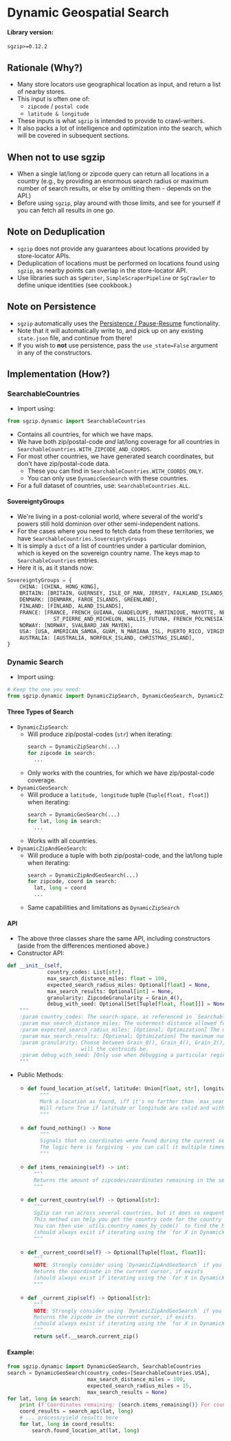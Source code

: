 # Dynamic Geospatial Search

#### Library version:

```
sgzip>=0.12.2
```

## Rationale (Why?)

- Many store locators use geographical location as input, and return a list of nearby stores.
- This input is often one of:
  - `zipcode` / `postal code`
  - `latitude & longitude`
- These inputs is what `sgzip` is intended to provide to crawl-writers.
- It also packs a lot of intelligence and optimization into the search, which will be covered in subsequent sections.

## When not to use sgzip

- When a single lat/long or zipcode query can return all locations in a country
  (e.g., by providing an enormous search radius or maximum number of search results, or else by omitting them - depends on the API.)
- Before using `sgzip`, play around with those limits, and see for yourself if you can fetch all results in one go.

## Note on Deduplication

- `sgzip` does not provide any guarantees about locations provided by store-locator APIs.
- Deduplication of locations must be performed on locations found using `sgzip`, as nearby points can overlap in the store-locator API.
- Use libraries such as `SgWriter`, `SimpleScraperPipeline` or `SgCrawler` to define unique identities (see cookbook.)

## Note on Persistence

- `sgzip` automatically uses the [Persistence / Pause-Resume](./pause_resume.md) functionality.
- Note that it will automatically write to, and pick up on any existing `state.json` file, and continue from there!
- If you wish to __not__ use persistence, pass the `use_state=False` argument in any of the constructors.

## Implementation (How?)

### SearchableCountries

- Import using:

```python
from sgzip.dynamic import SearchableCountries
```

- Contains all countries, for which we have maps.
- We have both zip/postal-code _and_ lat/long coverage for all countries in `SearchableCountries.WITH_ZIPCODE_AND_COORDS`.
- For most other countries, we have generated search coordinates, but don't have zip/postal-code data.
  - These you can find in `SearchableCountries.WITH_COORDS_ONLY`.
  - You can only use `DynamicGeoSearch` with these countries.
- For a full dataset of countries, use: `SearchableCountries.ALL`.

#### SovereigntyGroups

- We're living in a post-colonial world, where several of the world's powers still hold dominion over other semi-independent nations.
- For the cases where you need to fetch data from these territories, we have `SearchableCountries.SovereigntyGroups`
- It is simply a `dict` of a list of countries under a particular dominion, which is keyed on the sovereign country name. The keys map to `SearchableCountries` entries.
- Here it is, as it stands now:
```python
SovereigntyGroups = {
    CHINA: [CHINA, HONG_KONG],
    BRITAIN: [BRITAIN, GUERNSEY, ISLE_OF_MAN, JERSEY, FALKLAND_ISLANDS_MALVINAS, GIBRALTAR],
    DENMARK: [DENMARK, FAROE_ISLANDS, GREENLAND],
    FINLAND: [FINLAND, ALAND_ISLANDS],
    FRANCE: [FRANCE, FRENCH_GUIANA, GUADELOUPE, MARTINIQUE, MAYOTTE, NEW_CALEDONIA, REUNION,
               ST_PIERRE_AND_MICHELON, WALLIS_FUTUNA, FRENCH_POLYNESIA],
    NORWAY: [NORWAY, SVALBARD_JAN_MAYEN],
    USA: [USA, AMERICAN_SAMOA, GUAM, N_MARIANA_ISL, PUERTO_RICO, VIRGIN_ISLANDS],
    AUSTRALIA: [AUSTRALIA, NORFOLK_ISLAND, CHRISTMAS_ISLAND],
}
```

### Dynamic Search

- Import using:

```python
# Keep the one you need:
from sgzip.dynamic import DynamicZipSearch, DynamicGeoSearch, DynamicZipAndGeoSearch
```

#### Three Types of Search

- `DynamicZipSearch`:
  - Will produce zip/postal-codes (`str`) when iterating:
    ```python
    search = DynamicZipSearch(...)
    for zipcode in search:
      ...
    ```
  - Only works with the countries, for which we have zip/postal-code coverage.
- `DynamicGeoSearch`:
  - Will produce a `latitude, longitude` tuple (`Tuple[float, float]`) when iterating:
    ```python
    search = DynamicGeoSearch(...)
    for lat, long in search:
      ...
    ```
  - Works with all countries.
- `DynamicZipAndGeoSearch`:
  - Will produce a tuple with both zip/postal-code, and the lat/long tuple when iterating:
    ```python
    search = DynamicZipAndGeoSearch(...)
    for zipcode, coord in search:
      lat, long = coord
      ...
    ```
  - Same capabilities and limitations as `DynamicZipSearch`

#### API

- The above three classes share the same API, including constructors (aside from the differences mentioned above.)
- Constructor API:

```python
def __init__(self,
             country_codes: List[str],
             max_search_distance_miles: float = 100,
             expected_search_radius_miles: Optional[float] = None,
             max_search_results: Optional[int] = None,
             granularity: ZipcodeGranularity = Grain_4(),
             debug_with_seed: Optional[Set[Tuple[float, float]]] = None):
    """
    :param country_codes: The search-space, as referenced in `SearchableCountries`.
    :param max_search_distance_miles: The outermost distance allowed for
    :param expected_search_radius_miles: [Optional; Optimization] The maximum radius we expect the search API to cover in a single query.
    :param max_search_results: [Optional; Optimization] The maximum number or results the search API will return in a single query.
    :param granularity: Choose between Grain_8(), Grain_4(), Grain_2(), Grain_1_KM() to control how many, and how close together
                        will the centroids be.
    :param debug_with_seed: [Only use when debugging a particular region] If present, filters out all other coordinates/zipcodes.
    """
```

- Public Methods:
  - ```python
    def found_location_at(self, latitude: Union[float, str], longitude: Union[float, str]) -> bool
        """
        Mark a location as found, iff it's no farther than `max_search_distance_miles`.
        Will return True if latitude or longitude are valid and within bounds; False otherwise.
        """
    ```
  - ```python
    def found_nothing() -> None
        """
        Signals that no coordinates were found during the current search iteration.
        The logic here is forgiving - you can call it multiple times per iteration, and even intermixed with `found_location_at`. The most important thing is that the user of this library will not forget to call either `found_location_at` or `found_nothing`. Failure to do so will result in an exception being raised.
        """
    ```
  - ```python
    def items_remaining(self) -> int:
      """
      Returns the amount of zipcodes/coordinates remaining in the search-space.
      """
    ```
  - ```python
    def current_country(self) -> Optional[str]:
      """
      SgZip can run across several countries, but it does so sequentially.
      This method can help you get the country code for the country currently being traversed.
      You can then use `utils.country_names_by_code()` to find the human-readable country name for it.
      (should always exist if iterating using the `for X in DynamicXSearch` idiom).
      """
    ```
  - ```python
    def _current_coord(self) -> Optional[Tuple[float, float]]:
      """
      NOTE: Strongly consider using `DynamicZipAndGeoSearch` if you need this.
      Returns the coordinate in the current cursor, if exists
      (should always exist if iterating using the `for X in DynamicXSearch` idiom).
      """
    ```
  - ```python
    def _current_zip(self) -> Optional[str]:
      """
      NOTE: Strongly consider using `DynamicZipAndGeoSearch` if you need this.
      Returns the zipcode in the current cursor, if exists.
      (should always exist if iterating using the `for X in DynamicXSearch` idiom).
      """
      return self.__search.current_zip()
    ```

#### Example:

```python
from sgzip.dynamic import DynamicGeoSearch, SearchableCountries
search = DynamicGeoSearch(country_codes=[SearchableCountries.USA],
                          max_search_distance_miles = 100,
                          expected_search_radius_miles = 15,
                          max_search_results = None)
for lat, long in search:
    print (f'Coordinates remaining: {search.items_remaining()} For country: {search.current_country()}')
    coord_results = search_api(lat, long)
    # ... process/yield results here
    for lat, long in coord_results:
        search.found_location_at(lat, long)
```
